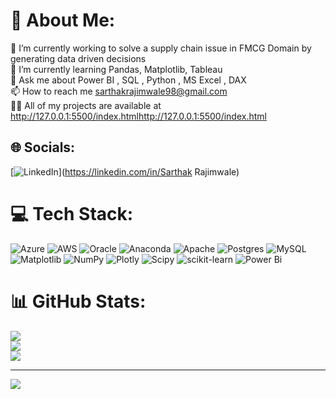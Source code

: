 # 💫 About Me:
🔭 I’m currently working to solve a supply chain issue in FMCG Domain by generating data driven decisions <br>🌱 I’m currently learning Pandas, Matplotlib, Tableau<br>💬 Ask me about Power BI , SQL , Python , MS Excel , DAX<br>📫 How to reach me sarthakrajimwale98@gmail.com<br>👨‍💻 All of my projects are available at <br>http://127.0.0.1:5500/index.htmlhttp://127.0.0.1:5500/index.html<br>


## 🌐 Socials:
[![LinkedIn](https://img.shields.io/badge/LinkedIn-%230077B5.svg?logo=linkedin&logoColor=white)](https://linkedin.com/in/Sarthak Rajimwale) 

# 💻 Tech Stack:
![Azure](https://img.shields.io/badge/azure-%230072C6.svg?style=for-the-badge&logo=microsoftazure&logoColor=white) ![AWS](https://img.shields.io/badge/AWS-%23FF9900.svg?style=for-the-badge&logo=amazon-aws&logoColor=white) ![Oracle](https://img.shields.io/badge/Oracle-F80000?style=for-the-badge&logo=oracle&logoColor=white) ![Anaconda](https://img.shields.io/badge/Anaconda-%2344A833.svg?style=for-the-badge&logo=anaconda&logoColor=white) ![Apache](https://img.shields.io/badge/apache-%23D42029.svg?style=for-the-badge&logo=apache&logoColor=white) ![Postgres](https://img.shields.io/badge/postgres-%23316192.svg?style=for-the-badge&logo=postgresql&logoColor=white) ![MySQL](https://img.shields.io/badge/mysql-%2300000f.svg?style=for-the-badge&logo=mysql&logoColor=white) ![Matplotlib](https://img.shields.io/badge/Matplotlib-%23ffffff.svg?style=for-the-badge&logo=Matplotlib&logoColor=black) ![NumPy](https://img.shields.io/badge/numpy-%23013243.svg?style=for-the-badge&logo=numpy&logoColor=white) ![Plotly](https://img.shields.io/badge/Plotly-%233F4F75.svg?style=for-the-badge&logo=plotly&logoColor=white) ![Scipy](https://img.shields.io/badge/SciPy-%230C55A5.svg?style=for-the-badge&logo=scipy&logoColor=%white) ![scikit-learn](https://img.shields.io/badge/scikit--learn-%23F7931E.svg?style=for-the-badge&logo=scikit-learn&logoColor=white) ![Power Bi](https://img.shields.io/badge/power_bi-F2C811?style=for-the-badge&logo=powerbi&logoColor=black)
# 📊 GitHub Stats:
![](https://github-readme-stats.vercel.app/api?username=sarthak-rajimwale&theme=dark&hide_border=false&include_all_commits=true&count_private=true)<br/>
![](https://github-readme-streak-stats.herokuapp.com/?user=sarthak-rajimwale&theme=dark&hide_border=false)<br/>
![](https://github-readme-stats.vercel.app/api/top-langs/?username=sarthak-rajimwale&theme=dark&hide_border=false&include_all_commits=true&count_private=true&layout=compact)

---
[![](https://visitcount.itsvg.in/api?id=sarthak-rajimwale&icon=0&color=9)](https://visitcount.itsvg.in)

<!-- Proudly created with GPRM ( https://gprm.itsvg.in ) -->
